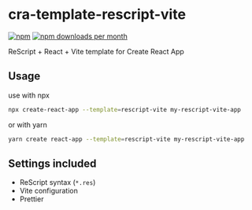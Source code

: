 # cra-template-rescript-vite

[![npm](https://img.shields.io/npm/v/cra-template-rescript-vite)](https://npm.im/cra-template-rescript-vite)
[![npm downloads per month](https://img.shields.io/npm/dm/cra-template-rescript-vite)](https://npm.im/cra-template-rescript-vite)

ReScript + React + Vite template for Create React App

## Usage

use with npx

```sh
npx create-react-app --template=rescript-vite my-rescript-vite-app
```

or with yarn

```sh
yarn create react-app --template=rescript-vite my-rescript-vite-app
```

## Settings included

- ReScript syntax (`*.res`)
- Vite configuration
- Prettier
